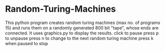 # Random-Turing-Machines
This python program creates random turing machines (max no. of programs 15) and runs them on a randomly generated 800 bit "tape", whose ends are connected. It uses graphics.py to display the results.
click to pause
press p to unpause
press n to change to the next random turing machine 
press k when paused to stop
